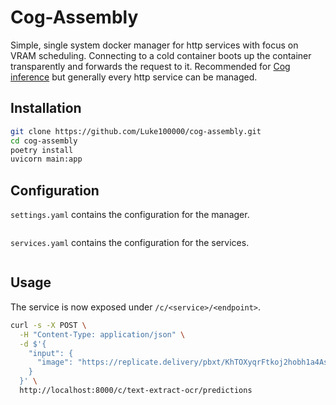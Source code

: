 # Cog-Assembly

Simple, single system docker manager for http services with focus on VRAM scheduling.
Connecting to a cold container boots up the container transparently and forwards the request to it.
Recommended for [Cog inference](https://github.com/replicate/cog) but generally every http service can be managed.

## Installation

```bash
git clone https://github.com/Luke100000/cog-assembly.git
cd cog-assembly
poetry install
uvicorn main:app
```

## Configuration

`settings.yaml` contains the configuration for the manager.
```yaml

```

`services.yaml` contains the configuration for the services.
```yaml
```

## Usage

The service is now exposed under `/c/<service>/<endpoint>`.
```bash
curl -s -X POST \
  -H "Content-Type: application/json" \
  -d $'{
    "input": {
      "image": "https://replicate.delivery/pbxt/KhTOXyqrFtkoj2hobh1a4As6dYDIvNV2Ujbc0LbGD9ZguRwR/bowers.jpg"
    }
  }' \
  http://localhost:8000/c/text-extract-ocr/predictions
```
